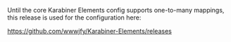 Until the core Karabiner Elements config supports one-to-many mappings, this release is used for the
configuration here:

https://github.com/wwwjfy/Karabiner-Elements/releases
